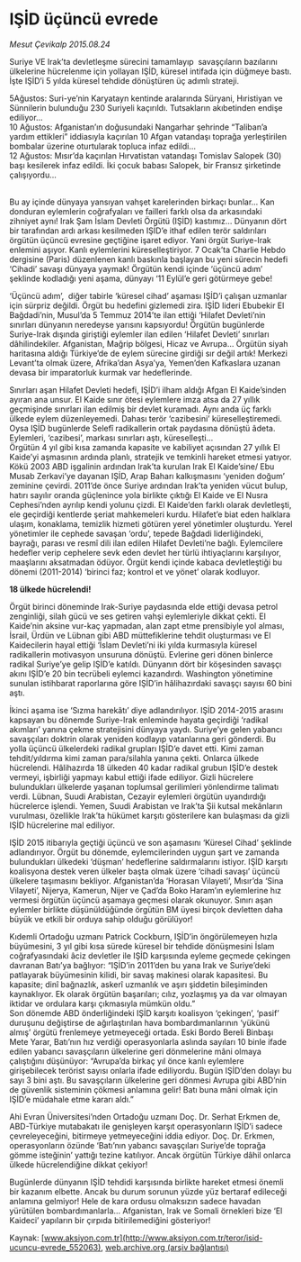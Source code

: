 # IŞİD üçüncü evrede

*Mesut Çevikalp 2015.08.24*

<div class="pNewsDetailMainContent ctx_content" itemprop="articleBody">
 <p>
  Suriye VE Irak’ta devletleşme sürecini tamamlayıp  savaşçıların bazılarını ülkelerine hücrelenme için yollayan IŞİD, küresel intifada için düğmeye bastı. İşte IŞİD’i 5 yılda küresel tehdide dönüştüren üç adımlı strateji.
 </p>
 <p>
  5Ağustos: Suri-ye’nin Karyatayn kentinde aralarında Süryani, Hıristiyan ve Sünnilerin bulunduğu 230 Suriyeli kaçırıldı. Tutsakların akıbetinden endişe ediliyor...
  <br>
   10 Ağustos: Afganistan’ın doğusundaki Nangarhar şehrinde “Taliban’a yardım ettikleri” iddiasıyla kaçırılan 10 Afgan vatandaşı toprağa yerleştirilen bombalar üzerine oturtularak topluca infaz edildi…
   <br>
    12 Ağustos: Mısır’da kaçırılan Hırvatistan vatandaşı Tomislav Salopek (30) başı kesilerek infaz edildi. İki çocuk babası Salopek, bir Fransız şirketinde çalışıyordu…
   </br>
  </br>
 </p>
 <p>
  Bu ay içinde dünyaya yansıyan vahşet karelerinden birkaçı bunlar… Kan donduran eylemlerin coğrafyaları ve failleri farklı olsa da arkasındaki zihniyet aynı! Irak Şam İslam Devleti Örgütü (IŞİD) kastımız… Dünyanın dört bir tarafından ardı arkası kesilmeden IŞİD’e ithaf edilen terör saldırıları örgütün üçüncü evresine geçtiğine işaret ediyor. Yani örgüt Suriye-Irak enlemini aşıyor. Kanlı eylemlerini küreselleştiriyor. 7 Ocak’ta Charlie Hebdo dergisine (Paris) düzenlenen kanlı baskınla başlayan bu yeni sürecin hedefi ‘Cihadi’ savaşı dünyaya yaymak! Örgütün kendi içinde ‘üçüncü adım’ şeklinde kodladığı yeni aşama, dünyayı ‘11 Eylül’e geri götürmeye gebe!
 </p>
 <p>
  ‘Üçüncü adım’,  diğer tabirle ‘küresel cihad’ aşaması IŞİD’i çalışan uzmanlar için sürpriz değildi. Örgüt bu hedefini gizlemedi zira. IŞİD lideri Ebubekir El Bağdadi’nin, Musul’da 5 Temmuz 2014’te ilan ettiği ‘Hilafet Devleti’nin sınırları dünyanın neredeyse yarısını kapsıyordu! Örgütün bugünlerde Suriye-Irak dışında giriştiği eylemler ilan edilen ‘Hilafet Devleti’ sınırları dâhilindekiler. Afganistan, Mağrip bölgesi, Hicaz ve Avrupa… Örgütün siyah haritasına aldığı Türkiye’de de eylem sürecine girdiği sır değil artık! Merkezi Levant’ta olmak üzere, Afrika’dan Asya’ya, Yemen’den Kafkaslara uzanan devasa bir imparatorluk kurmak var hedeflerinde.
 </p>
 <p>
  Sınırları aşan Hilafet Devleti hedefi, IŞİD’i ilham aldığı Afgan El Kaide’sinden ayıran ana unsur. El Kaide sınır ötesi eylemlere imza atsa da 27 yıllık geçmişinde sınırları ilan edilmiş bir devlet kuramadı. Aynı anda üç farklı ülkede eylem düzenleyemedi. Dahası terör ‘cazibesini’ küreselleştiremedi. Oysa IŞİD bugünlerde Selefî radikallerin ortak paydasına dönüştü âdeta. Eylemleri, ‘cazibesi’, markası sınırları aştı, küreselleşti…
  <br>
   Örgütün 4 yıl gibi kısa zamanda kapasite ve kabiliyet açısından 27 yıllık El Kaide’yi aşmasının ardında planlı, stratejik ve temkinli hareket etmesi yatıyor. Kökü 2003 ABD işgalinin ardından Irak’ta kurulan Irak El Kaide’sine/ Ebu Musab Zerkavi’ye dayanan IŞİD, Arap Baharı kalkışmasını ‘yeniden doğum’ zeminine çevirdi. 2011’de önce Suriye ardından Irak’ta yeniden vücut bulup, hatırı sayılır oranda güçlenince yola birlikte çıktığı El Kaide ve El Nusra Cephesi’nden ayrılıp kendi yolunu çizdi. El Kaide’den farklı olarak devletleşti, ele geçirdiği kentlerde şeriat mahkemeleri kurdu. Hilafet’e biat eden halklara ulaşım, konaklama, temizlik hizmeti götüren yerel yönetimler oluşturdu. Yerel yönetimler ile cephede savaşan ‘ordu’, tepede Bağdadi liderliğindeki, bayrağı, parası ve resmî dili ilan edilen Hilafet Devleti’ne bağlı. Eylemcilere hedefler verip cephelere sevk eden devlet her türlü ihtiyaçlarını karşılıyor, maaşlarını aksatmadan ödüyor. Örgüt kendi içinde kabaca devletleştiği bu dönemi (2011-2014) ‘birinci faz; kontrol et ve yönet’ olarak kodluyor.
  </br>
 </p>
 <p>
  <strong>
   18 ülkede hücrelendi!
  </strong>
 </p>
 <p>
  Örgüt birinci döneminde Irak-Suriye paydasında elde ettiği devasa petrol zenginliği, silah gücü ve ses getiren vahşi eylemleriyle dikkat çekti. El Kaide’nin aksine vur-kaç yapmadan, alan zapt etme prensibiyle yol alması, İsrail, Ürdün ve Lübnan gibi ABD müttefiklerine tehdit oluşturması ve El Kaidecilerin hayal ettiği ‘İslam Devleti’ni iki yılda kurmasıyla küresel radikallerin motivasyon unsuruna dönüştü. Evlerine geri dönen binlerce radikal Suriye’ye gelip IŞİD’e katıldı. Dünyanın dört bir köşesinden savaşçı akını IŞİD’e 20 bin tecrübeli eylemci kazandırdı. Washington yönetimine sunulan istihbarat raporlarına göre IŞİD’in hâlihazırdaki savaşçı sayısı 60 bini aştı.
 </p>
 <p>
  İkinci aşama ise ‘Sızma harekâtı’ diye adlandırılıyor. IŞİD 2014-2015 arasını kapsayan bu dönemde Suriye-Irak enleminde hayata geçirdiği ‘radikal akımları’ yanına çekme stratejisini dünyaya yaydı. Suriye’ye gelen yabancı savaşçıları doktrin olarak yeniden kodlayıp vatanlarına geri gönderdi. Bu yolla üçüncü ülkelerdeki radikal grupları IŞİD’e davet etti. Kimi zaman tehdit/yıldırma kimi zaman para/silahla yanına çekti. Onlarca ülkede hücrelendi. Hâlihazırda 18 ülkeden 40 kadar radikal grubun IŞİD’e destek vermeyi, işbirliği yapmayı kabul ettiği ifade ediliyor. Gizli hücrelere bulundukları ülkelerde yaşanan toplumsal gerilimleri yönlendirme talimatı verdi. Lübnan, Suudi Arabistan, Cezayir eylemleri örgütün uyandırdığı hücrelerce işlendi. Yemen, Suudi Arabistan ve Irak’ta Şii kutsal mekânların vurulması, özellikle Irak’ta hükümet karşıtı gösterilere kan bulaşması da gizli IŞİD hücrelerine mal ediliyor.
 </p>
 <p>
  IŞİD 2015 itibarıyla geçtiği üçüncü ve son aşamasını ‘Küresel Cihad’ şeklinde adlandırıyor. Örgüt bu dönemde, eylemcilerinden uygun şart ve zamanda bulundukları ülkedeki ‘düşman’ hedeflerine saldırmalarını istiyor. IŞİD karşıtı koalisyona destek veren ülkeler başta olmak üzere ‘cihadi savaşı’ üçüncü ülkelere taşımasını bekliyor. Afganistan’da ‘Horasan Vilayeti’, Mısır’da ‘Sina Vilayeti’, Nijerya, Kamerun, Nijer ve Çad’da Boko Haram’ın eylemlerine hız vermesi örgütün üçüncü aşamaya geçmesi olarak okunuyor. Sınırı aşan eylemler birlikte düşünüldüğünde örgütün BM üyesi birçok devletten daha büyük ve etkili bir orduya sahip olduğu görülüyor!
 </p>
 <p>
  Kıdemli Ortadoğu uzmanı Patrick Cockburn, IŞİD’in öngörülemeyen hızla büyümesini, 3 yıl gibi kısa sürede küresel bir tehdide dönüşmesini İslam coğrafyasındaki âciz devletler ile IŞİD karşısında eyleme geçmede çekingen davranan Batı’ya bağlıyor: “IŞİD’in 2011’den bu yana Irak ve Suriye’deki patlayarak büyümesinin kilidi, bir savaş makinesi olarak kapasitesi. Bu kapasite; dinî bağnazlık, askerî uzmanlık ve aşırı şiddetin bileşiminden kaynaklıyor. Ek olarak örgütün başarıları; cılız, yozlaşmış ya da var olmayan iktidar ve ordulara karşı çıkmasıyla mümkün oldu.”
  <br>
   Son dönemde ABD önderliğindeki IŞİD karşıtı koalisyon ‘çekingen’, ‘pasif’ duruşunu değiştirse de ağırlaştırılan hava bombardımanlarının ‘yükünü almış’ örgütü frenlemeye yetmeyeceği ortada. Eski Bordo Bereli Binbaşı Mete Yarar, Batı’nın hız verdiği operasyonlarla aslında sayıları 10 binle ifade edilen yabancı savaşçıların ülkelerine geri dönmelerine mâni olmaya çalıştığını düşünüyor: “Avrupa’da birkaç yıl önce kanlı eylemlere girişebilecek terörist sayısı onlarla ifade ediliyordu. Bugün IŞİD’den dolayı bu sayı 3 bini aştı. Bu savaşçıların ülkelerine geri dönmesi Avrupa gibi ABD’nin de güvenlik sisteminin çökmesi anlamına gelir! Batı buna mâni olmak için IŞİD’e müdahale etme kararı aldı.”
  </br>
 </p>
 <p>
  Ahi Evran Üniversitesi’nden Ortadoğu uzmanı Doç. Dr. Serhat Erkmen de, ABD-Türkiye mutabakatı ile genişleyen karşıt operasyonların IŞİD’i sadece çevreleyeceğini, bitirmeye yetmeyeceğini iddia ediyor. Doç. Dr. Erkmen, operasyonların özünde ‘Batı’nın yabancı savaşçıları Suriye’de toprağa gömme isteğinin’ yattığı tezine katılıyor. Ancak örgütün Türkiye dâhil onlarca ülkede hücrelendiğine dikkat çekiyor!
 </p>
 <p>
  Bugünlerde dünyanın IŞİD tehdidi karşısında birlikte hareket etmesi önemli bir kazanım elbette. Ancak bu durum sorunun yüzde yüz bertaraf edileceği anlamına gelmiyor! Hele de kara ordusu olmaksızın sadece havadan yürütülen bombardımanlarla… Afganistan, Irak ve Somali örnekleri bize ‘El Kaideci’ yapıların bir çırpıda bitirilemediğini gösteriyor!
 </p>
</div>


Kaynak: [www.aksiyon.com.tr](http://www.aksiyon.com.tr/teror/isid-ucuncu-evrede_552063), [web.archive.org (arşiv bağlantısı)](http://web.archive.org/web/20151225124627/http://www.aksiyon.com.tr/teror/isid-ucuncu-evrede_552063)
